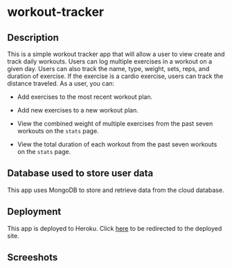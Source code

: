 # workout-tracker

## Description

This is a simple workout tracker app that will allow a user to view create and track daily workouts. Users can log multiple exercises in a workout on a given day. Users can also track the name, type, weight, sets, reps, and duration of exercise. If the exercise is a cardio exercise, users can track the distance traveled. As a user, you can:

  * Add exercises to the most recent workout plan.

  * Add new exercises to a new workout plan.

  * View the combined weight of multiple exercises from the past seven workouts on the `stats` page.

  * View the total duration of each workout from the past seven workouts on the `stats` page.

## Database used to store user data

This app uses MongoDB to store and retrieve data from the cloud database.

## Deployment

This app is deployed to Heroku. Click [here](https://gentle-castle-42296.herokuapp.com/) to be redirected to the deployed site.

## Screeshots
